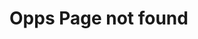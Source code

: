 <!DOCTYPE html>
<html lang="en">
<head>
    <meta charset="UTF-8">
    <meta http-equiv="X-UA-Compatible" content="IE=edge">
    <meta name="viewport" content="width=device-width, initial-scale=1.0">
    <title>404</title>
</head>
<body>
    <h1>Opps Page not found</h1>
</body>
</html>